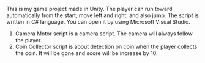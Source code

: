 This is my game project made in Unity.
The player can run toward automatically from the start, move left and right, and also jump.
The script is written in C# language. You can open it by using Microsoft Visual Studio.

1. Camera Motor script is a camera script. The camera will always follow the player.
2. Coin Collector script is about detection on coin when the player collects the coin. It will be gone and score will be increase by 10.
